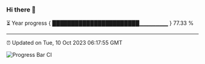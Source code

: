 ### Hi there 👋

⏳ Year progress { ███████████████████████▁▁▁▁▁▁▁ } 77.33 %

---

⏰ Updated on Tue, 10 Oct 2023 06:17:55 GMT

![Progress Bar CI](https://github.com/liununu/liununu/workflows/Progress%20Bar%20CI/badge.svg)
